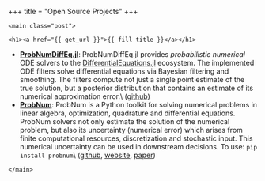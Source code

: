 +++
title = "Open Source Projects"
+++

~~~
<main class="post">
~~~

~~~
<h1><a href="{{ get_url }}">{{ fill title }}</a></h1>
~~~


- [**ProbNumDiffEq.jl**](https://github.com/nathanaelbosch/ProbNumDiffEq.jl):
  ProbNumDiffEq.jl provides *probabilistic numerical* ODE solvers to the [DifferentialEquations.jl](https://diffeq.sciml.ai) ecosystem. The implemented ODE filters solve differential equations via Bayesian filtering and smoothing. The filters compute not just a single point estimate of the true solution, but a posterior distribution that contains an estimate of its numerical approximation error.\\
  ([github](https://github.com/nathanaelbosch/ProbNumDiffEq))
- [**ProbNum**](https://github.com/probabilistic-numerics/probnum):
  ProbNum is a Python toolkit for solving numerical problems in linear algebra, optimization, quadrature and differential equations. ProbNum solvers not only estimate the solution of the numerical problem, but also its uncertainty (numerical error) which arises from finite computational resources, discretization and stochastic input. This numerical uncertainty can be used in downstream decisions.
  To use: `pip install probnum`\\
  ([github](https://github.com/probabilistic-numerics/probnum),
  [website](https://probnum.readthedocs.io/en/latest/),
  [paper](https://arxiv.org/abs/2112.02100))

~~~
</main>
~~~
